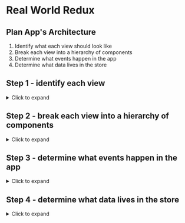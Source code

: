 # Real World Redux

## Plan App's Architecture
1. Identify what each view should look like
2. Break each view into a hierarchy of components
3. Determine what events happen in the app
4. Determine what data lives in the store

## Step 1 - identify each view

<details>
<summary>Click to expand</summary>

### View for the dashboard page

![](images/chirper-views-01-dashboard.jpg)

- is located at the home route (`/`)
- shows tweets sorted from most recently added at the top, to oldest at the bottom
- each tweet will show:
  - the author
  - the time stamp
  - who the author is replying to
  - the text of the tweet
  - a reply button - with the number of replies (if higher than 0)
  - a like button - with the number of likes (if higher than 0)

### View for the tweet page

![](images/chirper-views-02-tweet.jpg)

- is located at `/tweet/:id`
- shows an individual tweet
  - the author
  - the time stamp
  - a reply button - with the number of replies (if higher than 0)
  - a like button - with the number of likes (if higher than 0)
- has a reply form
- shows all replies

### View for creating a new tweet

![](images/chirper-views-03-new-tweet.jpg)

- is located at `/new`
- has a textbox for adding a new tweet

</details>

## Step 2 - break each view into a hierarchy of components

<details>
<summary>Click to expand</summary>

### Components for the dashboard view

![](images/redux-components-01-dashboard.png)

- App - the overall container for the project
- Navigation - displays the navigation
- Tweets List - responsible for the entire list of tweets
- Tweet - in charge of display the content for a single tweet

### Components for the tweet view

![](images/redux-components-02-tweet.png)

- App - the overall container for the project
- Navigation - displays the navigation
- Tweet Container - displays a list of tweets
- Tweet - displays the content for a single tweet
- New Tweet - display the form to create a new tweet (reply)

### Components for the new tweet view

![](images/redux-components-03-new-tweet.png)

- App - the overall container for the project
- Navigation - displays the navigation
- New Tweet - display the form to create a new tweet

### All components
- App
- Navigation
- Tweets List
- Tweet Container
- Tweet
- New Tweet

</details>

## Step 3 - determine what events happen in the app

<details>
<summary>Click to expand</summary>

### Tweets list component

![](images/redux-store-01-tweet-list.png)

- *get* the **tweets**

### Tweet container component

![](images/redux-store-03-tweet-container.png)

- *get* a specific tweet from a list of **tweets**
- *get* the replies to a specific tweet from a list of **tweets**

### Tweet component

![](images/redux-store-02-tweet.png)

- *get* a particular tweet from a list of **tweets**
- *get* the **authedUser** (user that is currently logged in) so the user can *toggle* the likes on each **tweet**
- *get* the **authedUser** so the user can *reply* to a **tweet**

### New tweet component

![](images/redux-store-04-new-tweet.png)

- *get* the **authedUser** so the user can *create* a new **tweet**
- *set* the **text of the new tweet**

</details>

## Step 4 - determine what data lives in the store

<details>
<summary>Click to expand</summary>



</details>
